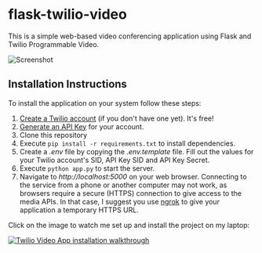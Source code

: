 # flask-twilio-video

This is a simple web-based video conferencing application using Flask and Twilio Programmable Video.

![Screenshot](screenshot.jpg)

## Installation Instructions

To install the application on your system follow these steps:

1. [Create a Twilio account](https://www.twilio.com/referral/7fB3Je) (if you don't have one yet). It's free!
2. [Generate an API Key](https://www.twilio.com/console/project/api-keys) for your account.
3. Clone this repository
4. Execute `pip install -r requirements.txt` to install dependencies.
5. Create a *.env* file by copying the *.env.template* file. Fill out the values for your Twilio account's SID, API Key SID and API Key Secret.
6. Execute `python app.py` to start the server.
7. Navigate to *http://localhost:5000* on your web browser. Connecting to the service from a phone or another computer may not work, as browsers require a secure (HTTPS) connection to give access to the media APIs. In that case, I suggest you use [ngrok](https://ngrok.com/) to give your application a temporary HTTPS URL.

Click on the image to watch me set up and install the project on my laptop:

[![Twilio Video App installation walkthrough](https://img.youtube.com/vi/5hdrW6yEwro/hqdefault.jpg)](https://www.youtube.com/watch?v=5hdrW6yEwro)
